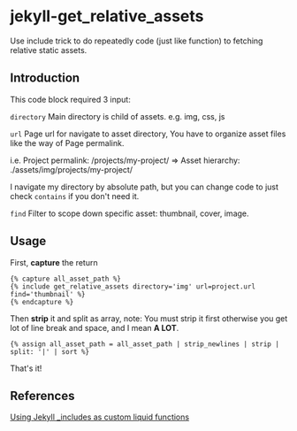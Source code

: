 # jekyll-get_relative_assets

Use include trick to do repeatedly code (just like function) to fetching relative static assets.

## Introduction

This code block required 3 input:

`directory` Main directory is child of assets. e.g. img, css, js

`url` Page url for navigate to asset directory, You have to organize asset files like the way of Page permalink.

i.e. Project permalink: /projects/my-project/ => Asset hierarchy: ./assets/img/projects/my-project/

I navigate my directory by absolute path, but you can change code to just check `contains` if you don't need it.

`find` Filter to scope down specific asset: thumbnail, cover, image.

## Usage

First, **capture** the return

    {% capture all_asset_path %}
    {% include get_relative_assets directory='img' url=project.url find='thumbnail' %}
    {% endcapture %}

Then **strip** it and split as array, note: You must strip it first otherwise you get lot of line break and space, and I mean **A LOT**.

    {% assign all_asset_path = all_asset_path | strip_newlines | strip | split: '|' | sort %}
    
That's it!

## References
[Using Jekyll _includes as custom liquid functions](http://hamishwillee.github.io/2014/11/13/jekyll-includes-are-functions/)
